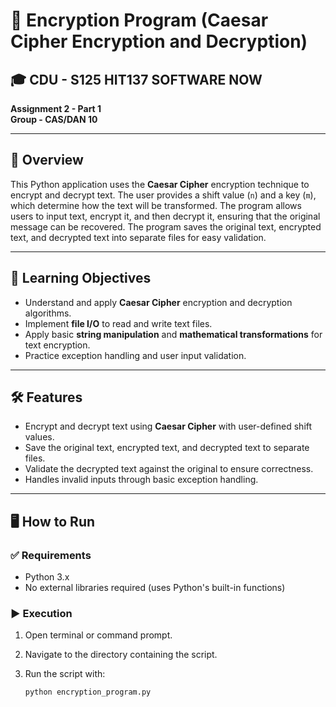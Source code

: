 # 🌳 **Encryption Program (Caesar Cipher Encryption and Decryption)**

## 🎓 CDU - S125 HIT137 SOFTWARE NOW

**Assignment 2 - Part 1**  
**Group - CAS/DAN 10**

---

## 📌 **Overview**

This Python application uses the **Caesar Cipher** encryption technique to encrypt and decrypt text. The user provides a shift value (`n`) and a key (`m`), which determine how the text will be transformed. The program allows users to input text, encrypt it, and then decrypt it, ensuring that the original message can be recovered. The program saves the original text, encrypted text, and decrypted text into separate files for easy validation.

---

## 🧠 **Learning Objectives**

- Understand and apply **Caesar Cipher** encryption and decryption algorithms.
- Implement **file I/O** to read and write text files.
- Apply basic **string manipulation** and **mathematical transformations** for text encryption.
- Practice exception handling and user input validation.

---

## 🛠️ **Features**

- Encrypt and decrypt text using **Caesar Cipher** with user-defined shift values.
- Save the original text, encrypted text, and decrypted text to separate files.
- Validate the decrypted text against the original to ensure correctness.
- Handles invalid inputs through basic exception handling.

---

## 🖥️ **How to Run**

### ✅ **Requirements**

- Python 3.x
- No external libraries required (uses Python's built-in functions)

### ▶️ **Execution**

1. Open terminal or command prompt.
2. Navigate to the directory containing the script.
3. Run the script with:

   ```bash
   python encryption_program.py

